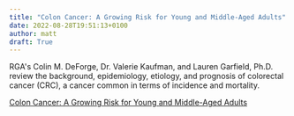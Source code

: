 ```yaml
---
title: "Colon Cancer: A Growing Risk for Young and Middle-Aged Adults"
date: 2022-08-28T19:51:13+0100
author: matt
draft: True
---
```

RGA's Colin M. DeForge, Dr. Valerie Kaufman, and Lauren Garfield, Ph.D. review the background, epidemiology, etiology, and prognosis of colorectal cancer (CRC), a cancer common in terms of incidence and mortality.
 

[ Colon Cancer: A Growing Risk for Young and Middle-Aged Adults ]( https://www.rgare.com/knowledge-center/media/articles/colon-cancer-a-growing-risk-for-young-and-middle-aged-adults )
